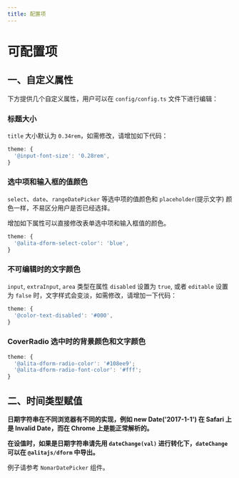```yaml
---
title: 配置项
---
```


# 可配置项

## 一、自定义属性

下方提供几个自定义属性，用户可以在 `config/config.ts` 文件下进行编辑：

### 标题大小

`title` 大小默认为 `0.34rem`，如需修改，请增加如下代码：

```js
theme: {
  '@input-font-size': '0.28rem',
}
```

### 选中项和输入框的值颜色

`select`、`date`、`rangeDatePicker` 等选中项的值颜色和 `placeholder`(提示文字) 颜色一样，不易区分用户是否已经选择。

增加如下属性可以直接修改表单选中项和输入框值的颜色。

```js
theme: {
  '@alita-dform-select-color': 'blue',
}
```

### 不可编辑时的文字颜色

`input`, `extraInput`, `area` 类型在属性 `disabled` 设置为 `true`, 或者 `editable` 设置为 `false` 时，文字样式会变淡，如需修改，请增加一下代码：

```js
theme: {
  '@color-text-disabled': '#000',
}
```

### CoverRadio 选中时的背景颜色和文字颜色

```js
theme: {
  '@alita-dform-radio-color': '#108ee9';
  '@alita-dform-radio-font-color': '#fff';
}
```

## 二、时间类型赋值

**日期字符串在不同浏览器有不同的实现，例如 new Date('2017-1-1') 在 Safari 上是 Invalid Date，而在 Chrome 上是能正常解析的。**

**在设值时，如果是日期字符串请先用 `dateChange(val)` 进行转化下，`dateChange` 可以在 `@alitajs/dform` 中导出。**

例子请参考 `NomarDatePicker` 组件。
